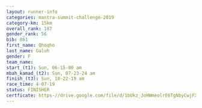 ```yaml
---
layout: runner-info 
categories: mantra-summit-challenge-2019 
category-km: 15km 
overall_rank: 187
gender_rank: 56
bib: 861
first_name: Qhoqho
last_name: Galuh
gender: F
team_name: 
start_(t1): Sun, 06-15-00 am
mbah_kamad_(t2): Sun, 07-23-24 am
finish_(t3): Sun, 10-22-19 am
race_time: 4-07-19
status: FINISHER
certficate: https-//drive.google.com/file/d/1bUkz_JoHWmeolrE6TgNbyCwjFX9BbWFb/view?usp=sharing
---
```

